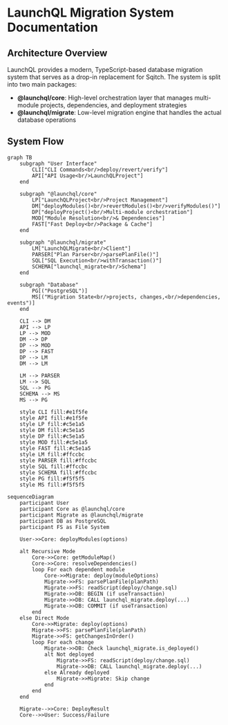 # LaunchQL Migration System Documentation

## Architecture Overview

LaunchQL provides a modern, TypeScript-based database migration system that serves as a drop-in replacement for Sqitch. The system is split into two main packages:

- **@launchql/core**: High-level orchestration layer that manages multi-module projects, dependencies, and deployment strategies
- **@launchql/migrate**: Low-level migration engine that handles the actual database operations

## System Flow

```mermaid
graph TB
    subgraph "User Interface"
        CLI["CLI Commands<br/>deploy/revert/verify"]
        API["API Usage<br/>LaunchQLProject"]
    end
    
    subgraph "@launchql/core"
        LP["LaunchQLProject<br/>Project Management"]
        DM["deployModules()<br/>revertModules()<br/>verifyModules()"]
        DP["deployProject()<br/>Multi-module orchestration"]
        MOD["Module Resolution<br/>& Dependencies"]
        FAST["Fast Deploy<br/>Package & Cache"]
    end
    
    subgraph "@launchql/migrate"
        LM["LaunchQLMigrate<br/>Client"]
        PARSER["Plan Parser<br/>parsePlanFile()"]
        SQL["SQL Execution<br/>withTransaction()"]
        SCHEMA["launchql_migrate<br/>Schema"]
    end
    
    subgraph "Database"
        PG[("PostgreSQL")]
        MS[("Migration State<br/>projects, changes,<br/>dependencies, events")]
    end
    
    CLI --> DM
    API --> LP
    LP --> MOD
    DM --> DP
    DP --> MOD
    DP --> FAST
    DP --> LM
    DM --> LM
    
    LM --> PARSER
    LM --> SQL
    SQL --> PG
    SCHEMA --> MS
    MS --> PG
    
    style CLI fill:#e1f5fe
    style API fill:#e1f5fe
    style LP fill:#c5e1a5
    style DM fill:#c5e1a5
    style DP fill:#c5e1a5
    style MOD fill:#c5e1a5
    style FAST fill:#c5e1a5
    style LM fill:#ffccbc
    style PARSER fill:#ffccbc
    style SQL fill:#ffccbc
    style SCHEMA fill:#ffccbc
    style PG fill:#f5f5f5
    style MS fill:#f5f5f5
```


```mermaid
sequenceDiagram
    participant User
    participant Core as @launchql/core
    participant Migrate as @launchql/migrate
    participant DB as PostgreSQL
    participant FS as File System

    User->>Core: deployModules(options)
    
    alt Recursive Mode
        Core->>Core: getModuleMap()
        Core->>Core: resolveDependencies()
        loop For each dependent module
            Core->>Migrate: deploy(moduleOptions)
            Migrate->>FS: parsePlanFile(planPath)
            Migrate->>FS: readScript(deploy/change.sql)
            Migrate->>DB: BEGIN (if useTransaction)
            Migrate->>DB: CALL launchql_migrate.deploy(...)
            Migrate->>DB: COMMIT (if useTransaction)
        end
    else Direct Mode
        Core->>Migrate: deploy(options)
        Migrate->>FS: parsePlanFile(planPath)
        Migrate->>FS: getChangesInOrder()
        loop For each change
            Migrate->>DB: Check launchql_migrate.is_deployed()
            alt Not deployed
                Migrate->>FS: readScript(deploy/change.sql)
                Migrate->>DB: CALL launchql_migrate.deploy(...)
            else Already deployed
                Migrate->>Migrate: Skip change
            end
        end
    end
    
    Migrate-->>Core: DeployResult
    Core-->>User: Success/Failure
```